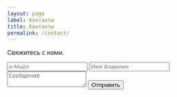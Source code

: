 ```yaml
---
layout: page
label: Контакты
title: Контакты
permalink: /contact/
---
```


Свяжитесь с нами.

<form method="POST" action="https://formspree.io/tallinn.show.academy@gmail.com">
  <input type="email" name="email" placeholder="е-Майл">
  <input name="name" placeholder="Имя Фамилия" />
  <textarea name="message" placeholder="Сообщение"></textarea>
  <button class="btn" type="submit">Отправить</button>
</form>